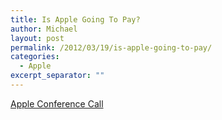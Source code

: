 ```yaml
---
title: Is Apple Going To Pay?
author: Michael
layout: post
permalink: /2012/03/19/is-apple-going-to-pay/
categories:
  - Apple
excerpt_separator: ""
---
```

[Apple Conference Call][1]

 [1]: http://www.apple.com/pr/library/2012/03/18Apple-Conference-Call.html

